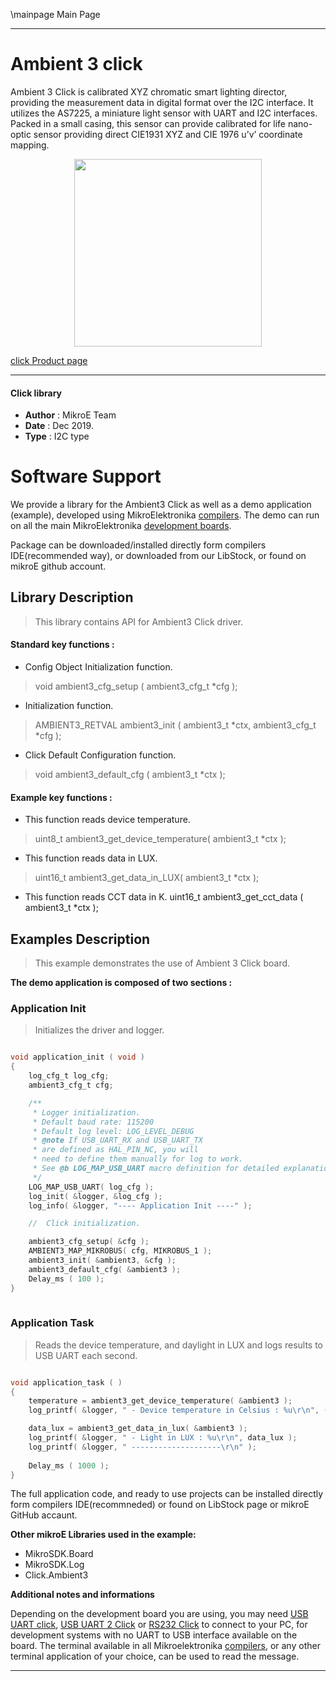 \mainpage Main Page
 
---
# Ambient 3 click

Ambient 3 Click is calibrated XYZ chromatic smart lighting director, providing the measurement data in digital format over the I2C interface. It utilizes the AS7225, a miniature light sensor with UART and I2C interfaces. Packed in a small casing, this sensor can provide calibrated for life nano-optic sensor providing direct CIE1931 XYZ and CIE 1976 u’v’ coordinate mapping.

<p align="center">
  <img src="https://download.mikroe.com/images/click_for_ide/ambient3_click.png" height=300px>
</p>

[click Product page](https://www.mikroe.com/ambient-3-click)

---


#### Click library 

- **Author**        : MikroE Team
- **Date**          : Dec 2019.
- **Type**          : I2C type


# Software Support

We provide a library for the Ambient3 Click 
as well as a demo application (example), developed using MikroElektronika 
[compilers](https://shop.mikroe.com/compilers). 
The demo can run on all the main MikroElektronika [development boards](https://shop.mikroe.com/development-boards).

Package can be downloaded/installed directly form compilers IDE(recommended way), or downloaded from our LibStock, or found on mikroE github account. 

## Library Description

> This library contains API for Ambient3 Click driver.

#### Standard key functions :

- Config Object Initialization function.
> void ambient3_cfg_setup ( ambient3_cfg_t *cfg ); 
 
- Initialization function.
> AMBIENT3_RETVAL ambient3_init ( ambient3_t *ctx, ambient3_cfg_t *cfg );

- Click Default Configuration function.
> void ambient3_default_cfg ( ambient3_t *ctx );

#### Example key functions :

- This function reads device temperature.
> uint8_t ambient3_get_device_temperature( ambient3_t *ctx );

- This function reads data in LUX.
> uint16_t ambient3_get_data_in_LUX( ambient3_t *ctx );

- This function reads CCT data in K.
uint16_t ambient3_get_cct_data ( ambient3_t *ctx );

## Examples Description

> This example demonstrates the use of Ambient 3 Click board.

**The demo application is composed of two sections :**

### Application Init 

> Initializes the driver and logger.

```c

void application_init ( void )
{
    log_cfg_t log_cfg;
    ambient3_cfg_t cfg;

    /** 
     * Logger initialization.
     * Default baud rate: 115200
     * Default log level: LOG_LEVEL_DEBUG
     * @note If USB_UART_RX and USB_UART_TX 
     * are defined as HAL_PIN_NC, you will 
     * need to define them manually for log to work. 
     * See @b LOG_MAP_USB_UART macro definition for detailed explanation.
     */
    LOG_MAP_USB_UART( log_cfg );
    log_init( &logger, &log_cfg );
    log_info( &logger, "---- Application Init ----" );

    //  Click initialization.

    ambient3_cfg_setup( &cfg );
    AMBIENT3_MAP_MIKROBUS( cfg, MIKROBUS_1 );
    ambient3_init( &ambient3, &cfg );
    ambient3_default_cfg( &ambient3 );
    Delay_ms ( 100 );
}
  
```

### Application Task

> Reads the device temperature, and daylight in LUX and logs results to USB UART each second.

```c

void application_task ( )
{
    temperature = ambient3_get_device_temperature( &ambient3 );
    log_printf( &logger, " - Device temperature in Celsius : %u\r\n", ( uint16_t ) temperature );

    data_lux = ambient3_get_data_in_lux( &ambient3 );
    log_printf( &logger, " - Light in LUX : %u\r\n", data_lux );
    log_printf( &logger, " --------------------\r\n" );
    
    Delay_ms ( 1000 );
} 

```

The full application code, and ready to use projects can be  installed directly form compilers IDE(recommneded) or found on LibStock page or mikroE GitHub accaunt.

**Other mikroE Libraries used in the example:** 

- MikroSDK.Board
- MikroSDK.Log
- Click.Ambient3

**Additional notes and informations**

Depending on the development board you are using, you may need 
[USB UART click](https://shop.mikroe.com/usb-uart-click), 
[USB UART 2 Click](https://shop.mikroe.com/usb-uart-2-click) or 
[RS232 Click](https://shop.mikroe.com/rs232-click) to connect to your PC, for 
development systems with no UART to USB interface available on the board. The 
terminal available in all Mikroelektronika 
[compilers](https://shop.mikroe.com/compilers), or any other terminal application 
of your choice, can be used to read the message.



---
